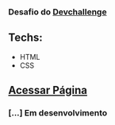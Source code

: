 ### Desafio do [Devchallenge](https://devchallenge.com.br/challenges) 

## Techs: 
- HTML<br>
- CSS

## [Acessar Página](https://viviferreira.github.io/codar/) 
### [...] Em desenvolvimento 

